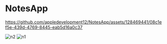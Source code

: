 # NotesApp

https://github.com/appledevelopment12/NotesApp/assets/128469441/08c1ef5e-439d-4769-8445-eab5d16a0c37

![n2](https://github.com/appledevelopment12/NotesApp/assets/128469441/0777d960-77b0-44c2-93c6-2511df8cf4e2)
![n1](https://github.com/appledevelopment12/NotesApp/assets/128469441/1348b052-b330-4999-aaf5-4989046ad4e0)
